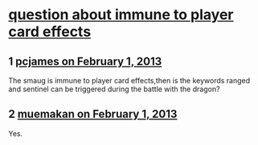 # [question about immune to player card effects](https://community.fantasyflightgames.com/topic/78548-question-about-immune-to-player-card-effects/)

## 1 [pcjames on February 1, 2013](https://community.fantasyflightgames.com/topic/78548-question-about-immune-to-player-card-effects/?do=findComment&comment=757012)

The smaug is immune to player card effects,then is the keywords ranged and sentinel can be triggered during the battle with the dragon?

## 2 [muemakan on February 1, 2013](https://community.fantasyflightgames.com/topic/78548-question-about-immune-to-player-card-effects/?do=findComment&comment=757084)

Yes.         

 

